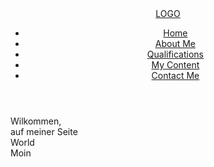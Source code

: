 <!DOCTYPE html>
<html lang="en">
<head>
    <meta charset="UTF-8">
    <meta http-equiv="X-UA-Compatible" content="IE=edge">
    <meta name="viewport" content="width=device-width, initial-scale=1.0">
	<link rel="stylesheet" href="https://cdnjs.cloudflare.com/ajax/libs/font-awesome/4.7.0/css/font-awesome.css"/>
    <title>Nav_pweb</title>
    <link href="CSS/style.css" rel="stylesheet" type="text/css">
</head>
<body>  
    <header>
        <a href="#" class="logo">LOGO</a>
            <div class="menu-toggle"></div>
            <nav>
                <ul>
                    <li><a href="#" class="active">Home</a></li>
                    <li><a href="#">About Me</a></li>
                    <li><a href="#">Qualifications</a></li>
                    <li><a href="#">My Content</a></li>
                    <li><a href="#">Contact Me</a></li>
                </ul>
            </nav>
		<div class="clearfix"></div>
    </header>
    <main>
        <section id="sec1">
            <a id="title">
                Wilkommen, <br> auf meiner Seite
            </a>
        </section>
        <section id="sec2">
            <a>
                World
            </a>
        </section>
        <section id="sec3">
            <a>
                Moin
            </a>
        </section>
    </main>
    <script
        src="https://code.jquery.com/jquery-3.6.0.js"
        integrity="sha256-H+K7U5CnXl1h5ywQfKtSj8PCmoN9aaq30gDh27Xc0jk="
        crossorigin="anonymous">
    </script>
        <script type="text/javascript">
            $(document).ready(function(){
                $('.menu-toggle').click(function(){
                    $('.menu-toggle').toggleClass('active')
                    $('nav').toggleClass('active')
                })
            })
        </script>
</body>
</html>
